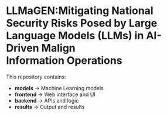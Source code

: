 # LLMaGEN:Mitigating National Security Risks Posed by Large Language Models (LLMs) in AI-Driven Malign Information Operations

This repository contains:
- **models** → Machine Learning models
- **frontend** → Web interface and UI
- **backend** → APIs and logic
- **results** → Output and results

